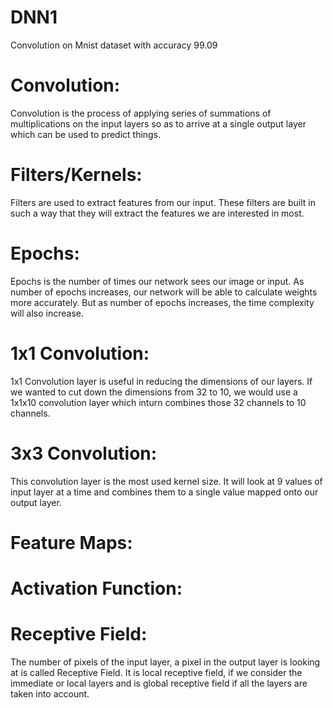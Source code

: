 # DNN1
Convolution on Mnist dataset with accuracy 99.09

# Convolution:
   Convolution is the process of applying series of summations of multiplications on the input layers so as to arrive at a single output layer which can be used to predict things.
 
# Filters/Kernels:
  Filters are used to extract features from our input. These filters are built in such a way that they will extract the features we are interested in most.
  
# Epochs:
  Epochs is the number of times our network sees our image or input. As number of epochs increases, our network will be able to calculate weights more accurately. But as number of epochs increases, the time complexity will also increase.
  
# 1x1 Convolution:
  1x1 Convolution layer is useful in reducing the dimensions of our layers. If we wanted to cut down the dimensions from 32 to 10, we would use a 1x1x10 convolution layer which inturn combines those 32 channels to 10 channels.
 
# 3x3 Convolution:
  This convolution layer is the most used kernel size. It will look at 9 values of input layer at a time and combines them to a single value mapped onto our output layer. 
  
# Feature Maps:

# Activation Function:

# Receptive Field:
   The number of pixels of the input layer, a pixel in the output layer is looking at is called Receptive Field. It is local receptive field, if we consider the immediate or local layers and is global receptive field if all the layers are taken into account.
